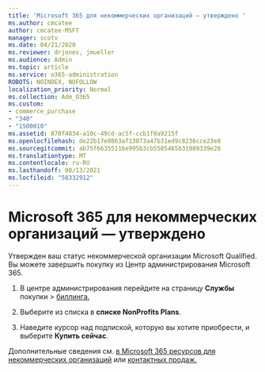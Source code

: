 ```yaml
---
title: 'Microsoft 365 для некоммерческих организаций — утверждено '
ms.author: cmcatee
author: cmcatee-MSFT
manager: scotv
ms.date: 04/21/2020
ms.reviewer: drjones, jmueller
ms.audience: Admin
ms.topic: article
ms.service: o365-administration
ROBOTS: NOINDEX, NOFOLLOW
localization_priority: Normal
ms.collection: Adm_O365
ms.custom:
- commerce_purchase
- "340"
- "1500010"
ms.assetid: 870f4834-a10c-49cd-ac5f-ccb1f0a9215f
ms.openlocfilehash: de22b17e0863af13073a47b31ed9c8236cce23e8
ms.sourcegitcommit: ab75f66355116e995b3cb5505465b31989339e28
ms.translationtype: MT
ms.contentlocale: ru-RU
ms.lasthandoff: 08/13/2021
ms.locfileid: "58332912"
---
```

# <a name="microsoft-365-for-nonprofits---approved"></a>Microsoft 365 для некоммерческих организаций — утверждено

Утвержден ваш статус некоммерческой организации Microsoft Qualified. Вы можете завершить покупку из Центр администрирования Microsoft 365.

1. В центре администрирования перейдите на страницу **Службы** покупки \> [биллинга.](https://go.microsoft.com/fwlink/p/?linkid=868433)

2. Выберите из списка в **списке NonProfits Plans**.

3. Наведите курсор над подпиской, которую вы хотите приобрести, и выберите **Купить сейчас**.

Дополнительные сведения см. [в Microsoft 365 ресурсов для некоммерческих организаций](https://www.microsoft.com/nonprofits/microsoft-365) или [контактных продаж.](https://www.microsoft.com/nonprofits/contact-us)
